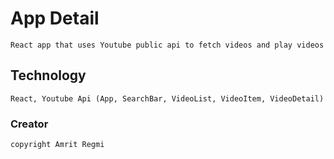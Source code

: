 # App Detail
    React app that uses Youtube public api to fetch videos and play videos

## Technology
    React, Youtube Api (App, SearchBar, VideoList, VideoItem, VideoDetail)

### Creator 
    copyright Amrit Regmi 
